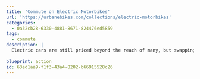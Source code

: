 ```yaml
---
title: 'Commute on Electric Motorbikes'
url: 'https://urbanebikes.com/collections/electric-motorbikes'
categories:
  - 0a32cb28-6330-4881-8671-824476ed5859
tags:
  - commute
description: |
  Electric cars are still priced beyond the reach of many, but swapping a car for an electric motorbike will leave plenty of cash in your pocket. The average used car sells for $20,840 in the USA, and you can get a lot of electric motorbike for $3,000. Finding a used electric motorbike will get that manufactoring footprint off your conscience too.
  
blueprint: action
id: 63ed1aa9-f1f3-43a4-8202-b66915528c26
---
```

